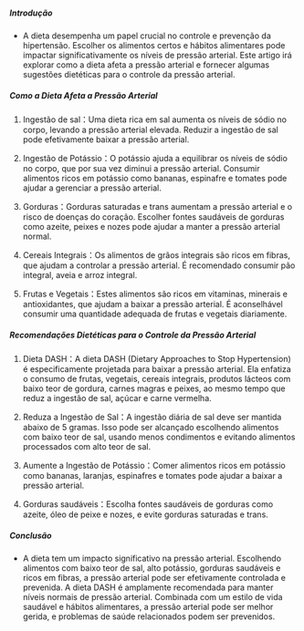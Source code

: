 ##### Introdução
* A dieta desempenha um papel crucial no controle e prevenção da hipertensão. Escolher os alimentos certos e hábitos alimentares pode impactar significativamente os níveis de pressão arterial. Este artigo irá explorar como a dieta afeta a pressão arterial e fornecer algumas sugestões dietéticas para o controle da pressão arterial.

##### Como a Dieta Afeta a Pressão Arterial
1. Ingestão de sal：Uma dieta rica em sal aumenta os níveis de sódio no corpo, levando a pressão arterial elevada. Reduzir a ingestão de sal pode efetivamente baixar a pressão arterial.

2. Ingestão de Potássio：O potássio ajuda a equilibrar os níveis de sódio no corpo, que por sua vez diminui a pressão arterial. Consumir alimentos ricos em potássio como bananas, espinafre e tomates pode ajudar a gerenciar a pressão arterial.

3. Gorduras：Gorduras saturadas e trans aumentam a pressão arterial e o risco de doenças do coração. Escolher fontes saudáveis de gorduras como azeite, peixes e nozes pode ajudar a manter a pressão arterial normal.

4. Cereais Integrais：Os alimentos de grãos integrais são ricos em fibras, que ajudam a controlar a pressão arterial. É recomendado consumir pão integral, aveia e arroz integral.

4. Frutas e Vegetais：Estes alimentos são ricos em vitaminas, minerais e antioxidantes, que ajudam a baixar a pressão arterial. É aconselhável consumir uma quantidade adequada de frutas e vegetais diariamente.

##### Recomendações Dietéticas para o Controle da Pressão Arterial
1. Dieta DASH：A dieta DASH (Dietary Approaches to Stop Hypertension) é especificamente projetada para baixar a pressão arterial. Ela enfatiza o consumo de frutas, vegetais, cereais integrais, produtos lácteos com baixo teor de gordura, carnes magras e peixes, ao mesmo tempo que reduz a ingestão de sal, açúcar e carne vermelha.

2. Reduza a Ingestão de Sal：A ingestão diária de sal deve ser mantida abaixo de 5 gramas. Isso pode ser alcançado escolhendo alimentos com baixo teor de sal, usando menos condimentos e evitando alimentos processados com alto teor de sal.

3. Aumente a Ingestão de Potássio：Comer alimentos ricos em potássio como bananas, laranjas, espinafres e tomates pode ajudar a baixar a pressão arterial.

4. Gorduras saudáveis：Escolha fontes saudáveis de gorduras como azeite, óleo de peixe e nozes, e evite gorduras saturadas e trans.

##### Conclusão
* A dieta tem um impacto significativo na pressão arterial. Escolhendo alimentos com baixo teor de sal, alto potássio, gorduras saudáveis e ricos em fibras, a pressão arterial pode ser efetivamente controlada e prevenida. A dieta DASH é amplamente recomendada para manter níveis normais de pressão arterial. Combinada com um estilo de vida saudável e hábitos alimentares, a pressão arterial pode ser melhor gerida, e problemas de saúde relacionados podem ser prevenidos.